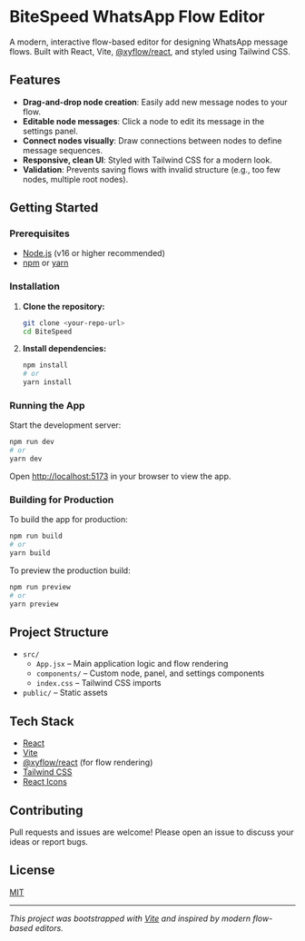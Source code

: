 # BiteSpeed WhatsApp Flow Editor

A modern, interactive flow-based editor for designing WhatsApp message flows. Built with React, Vite, [@xyflow/react](https://xyflow.dev/), and styled using Tailwind CSS.

## Features

- **Drag-and-drop node creation**: Easily add new message nodes to your flow.
- **Editable node messages**: Click a node to edit its message in the settings panel.
- **Connect nodes visually**: Draw connections between nodes to define message sequences.
- **Responsive, clean UI**: Styled with Tailwind CSS for a modern look.
- **Validation**: Prevents saving flows with invalid structure (e.g., too few nodes, multiple root nodes).

## Getting Started

### Prerequisites

- [Node.js](https://nodejs.org/) (v16 or higher recommended)
- [npm](https://www.npmjs.com/) or [yarn](https://yarnpkg.com/)

### Installation

1. **Clone the repository:**
   ```sh
   git clone <your-repo-url>
   cd BiteSpeed
   ```
2. **Install dependencies:**
   ```sh
   npm install
   # or
   yarn install
   ```

### Running the App

Start the development server:

```sh
npm run dev
# or
yarn dev
```

Open [http://localhost:5173](http://localhost:5173) in your browser to view the app.

### Building for Production

To build the app for production:

```sh
npm run build
# or
yarn build
```

To preview the production build:

```sh
npm run preview
# or
yarn preview
```

## Project Structure

- `src/`
  - `App.jsx` – Main application logic and flow rendering
  - `components/` – Custom node, panel, and settings components
  - `index.css` – Tailwind CSS imports
- `public/` – Static assets

## Tech Stack

- [React](https://react.dev/)
- [Vite](https://vitejs.dev/)
- [@xyflow/react](https://xyflow.dev/) (for flow rendering)
- [Tailwind CSS](https://tailwindcss.com/)
- [React Icons](https://react-icons.github.io/react-icons/)

## Contributing

Pull requests and issues are welcome! Please open an issue to discuss your ideas or report bugs.

## License

[MIT](LICENSE)

---

_This project was bootstrapped with [Vite](https://vitejs.dev/) and inspired by modern flow-based editors._
